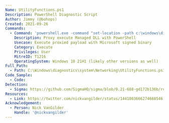 ```yaml
---
Name: UtilityFunctions.ps1
Description: PowerShell Diagnostic Script
Author: Jimmy (@bohops)
Created: 2021-09-26
Commands:
  - Command: 'powershell.exe -command "set-location -path c:\windows\diagnostics\system\networking; import-module .\UtilityFunctions.ps1; RegSnapin ..\..\..\..\temp\unsigned.dll;[Program.Class]::Main()”'
    Description: Proxy execute Managed DLL with PowerShell
    Usecase: Execute proxied payload with Microsoft signed binary
    Category: Execute
    Privileges: User
    MitreID: T1216
    OperatingSystem: Windows 10 21H1 (likely other versions as well)
Full_Path:
  - Path: C:\Windows\diagnostics\system\Networking\UtilityFunctions.ps1
Code_Sample:
  - Code:
Detection:
  - Sigma: https://github.com/SigmaHQ/sigma/blob/0.21-688-gd172b136b/rules/windows/process_creation/proc_creation_win_lolbas_utilityfunctions.yml
Resources:
  - Link: https://twitter.com/nickvangilder/status/1441003666274668546
Acknowledgement:
  - Person: Nick VanGilder
    Handle: '@nickvangilder'
---
```

